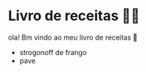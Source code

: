 # Livro de receitas :man_cook:

ola! Bm vindo ao meu livro de receitas :wave:

- strogonoff de frango
- pave

